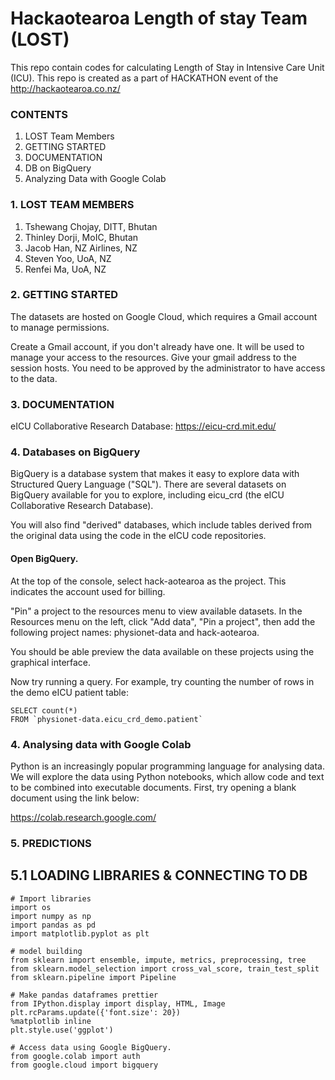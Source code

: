 
# Hackaotearoa Length of stay Team (LOST) 

This repo contain codes for calculating Length of Stay in Intensive Care Unit (ICU). This repo is created as a part of HACKATHON event of the http://hackaotearoa.co.nz/

### CONTENTS
1. LOST Team Members
2. GETTING STARTED
3. DOCUMENTATION
4. DB on BigQuery
5. Analyzing Data with Google Colab


### 1. LOST TEAM MEMBERS
1. Tshewang Chojay, DITT, Bhutan
2. Thinley Dorji, MoIC, Bhutan
3. Jacob Han, NZ Airlines, NZ
4. Steven Yoo, UoA, NZ
5. Renfei Ma, UoA, NZ

### 2. GETTING STARTED

The datasets are hosted on Google Cloud, which requires a Gmail account to manage permissions.

Create a Gmail account, if you don't already have one. It will be used to manage your access to the resources.
Give your gmail address to the session hosts. You need to be approved by the administrator to have access to the data. 

### 3. DOCUMENTATION
eICU Collaborative Research Database: https://eicu-crd.mit.edu/ 

### 4. Databases on BigQuery
BigQuery is a database system that makes it easy to explore data with Structured Query Language ("SQL"). There are several datasets on BigQuery available for you to explore, including eicu_crd (the eICU Collaborative Research Database).

You will also find "derived" databases, which include tables derived from the original data using the code in the eICU code repositories.

#### Open BigQuery.

At the top of the console, select hack-aotearoa as the project. This indicates the account used for billing.

"Pin" a project to the resources menu to view available datasets. In the Resources menu on the left, click "Add data", "Pin a project", then add the following project names: physionet-data and hack-aotearoa.

You should be able preview the data available on these projects using the graphical interface.

Now try running a query. For example, try counting the number of rows in the demo eICU patient table:
```
SELECT count(*)
FROM `physionet-data.eicu_crd_demo.patient` 

```

### 4. Analysing data with Google Colab
Python is an increasingly popular programming language for analysing data. We will explore the data using Python notebooks, which allow code and text to be combined into executable documents. First, try opening a blank document using the link below:

https://colab.research.google.com/


### 5. PREDICTIONS

## 5.1 LOADING LIBRARIES & CONNECTING TO DB
```
# Import libraries
import os
import numpy as np
import pandas as pd
import matplotlib.pyplot as plt

# model building
from sklearn import ensemble, impute, metrics, preprocessing, tree
from sklearn.model_selection import cross_val_score, train_test_split
from sklearn.pipeline import Pipeline

# Make pandas dataframes prettier
from IPython.display import display, HTML, Image
plt.rcParams.update({'font.size': 20})
%matplotlib inline
plt.style.use('ggplot')

# Access data using Google BigQuery.
from google.colab import auth
from google.cloud import bigquery

```



